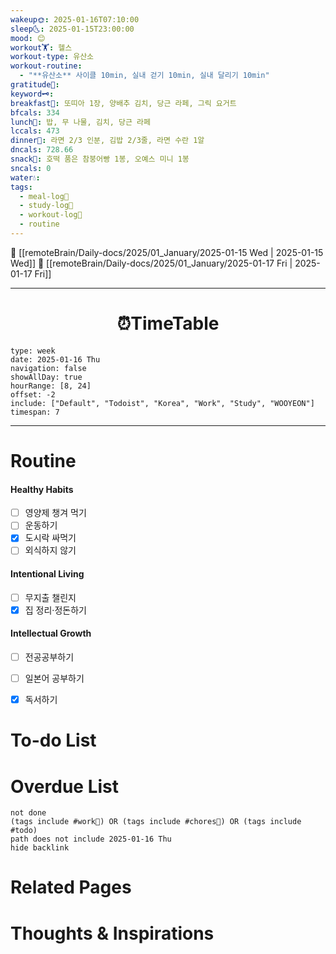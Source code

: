 ```yaml
---
wakeup🌞: 2025-01-16T07:10:00
sleep🌜: 2025-01-15T23:00:00
mood: 😊
workout🏋️: 헬스
workout-type: 유산소
workout-routine:
  - "**유산소** 사이클 10min, 실내 걷기 10min, 실내 달리기 10min"
gratitude🙏: 
keyword🗝️: 
breakfast🍳: 또띠아 1장, 양배추 김치, 당근 라페, 그릭 요거트
bfcals: 334
lunch🍚: 밥, 무 나물, 김치, 당근 라페
lccals: 473
dinner🥗: 라면 2/3 인분, 김밥 2/3줄, 라면 수란 1알
dncals: 728.66
snack🍬: 호떡 품은 참붕어빵 1봉, 오예스 미니 1봉
sncals: 0
water💧: 
tags:
  - meal-log📝
  - study-log📓
  - workout-log💪
  - routine
---
```


🔺 [[remoteBrain/Daily-docs/2025/01_January/2025-01-15 Wed | 2025-01-15 Wed]]
🔻 [[remoteBrain/Daily-docs/2025/01_January/2025-01-17 Fri | 2025-01-17 Fri]]
___
<h1> <center>⏰TimeTable </center> </h1>

```gEvent
type: week
date: 2025-01-16 Thu
navigation: false
showAllDay: true
hourRange: [8, 24]
offset: -2
include: ["Default", "Todoist", "Korea", "Work", "Study", "WOOYEON"]
timespan: 7
```

--- 


# Routine 

####  Healthy Habits
- [ ] 영양제 챙겨 먹기
- [ ] 운동하기
- [x] 도시락 싸먹기
- [ ] 외식하지 않기 

####  Intentional Living 
- [ ] 무지출 챌린지 
- [x] 집 정리·정돈하기

#### Intellectual Growth
- [ ] 전공공부하기
- [ ] 일본어 공부하기
- [x] 독서하기



# To-do List


# Overdue List
```tasks
not done
(tags include #work💼) OR (tags include #chores🧺) OR (tags include #todo)
path does not include 2025-01-16 Thu
hide backlink
```

# Related Pages



# Thoughts & Inspirations

